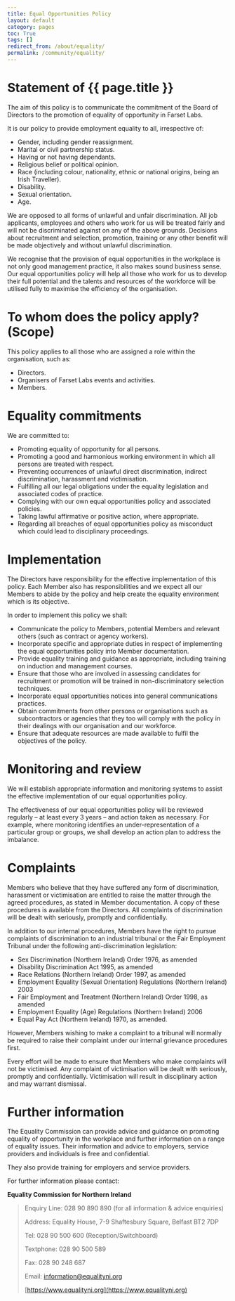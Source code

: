 ```yaml
---
title: Equal Opportunities Policy
layout: default
category: pages
toc: True
tags: []
redirect_from: /about/equality/
permalink: /community/equality/
---
```


# Statement of {{ page.title }}

The aim of this policy is to communicate the commitment of the Board of
Directors to the promotion of equality of opportunity in Farset Labs.

It is our policy to provide employment equality to all, irrespective of:

- Gender, including gender reassignment.
- Marital or civil partnership status.
- Having or not having dependants.
- Religious belief or political opinion.
- Race (including colour, nationality, ethnic or national origins, being an
  Irish Traveller).
- Disability.
- Sexual orientation.
- Age.

We are opposed to all forms of unlawful and unfair discrimination. All job
applicants, employees and others who work for us will be treated fairly and will
not be discriminated against on any of the above grounds. Decisions about
recruitment and selection, promotion, training or any other benefit will be made
objectively and without unlawful discrimination.

We recognise that the provision of equal opportunities in the workplace is not
only good management practice, it also makes sound business sense. Our equal
opportunities policy will help all those who work for us to develop their full
potential and the talents and resources of the workforce will be utilised fully
to maximise the efficiency of the organisation.

# To whom does the policy apply? (Scope)

This policy applies to all those who are assigned a role within the
organisation, such as:

- Directors.
- Organisers of Farset Labs events and activities.
- Members.

# Equality commitments

We are committed to:

- Promoting equality of opportunity for all persons.
- Promoting a good and harmonious working environment in which all persons are
  treated with respect.
- Preventing occurrences of unlawful direct discrimination, indirect
  discrimination, harassment and victimisation.
- Fulfilling all our legal obligations under the equality legislation and
  associated codes of practice.
- Complying with our own equal opportunities policy and associated policies.
- Taking lawful affirmative or positive action, where appropriate.
- Regarding all breaches of equal opportunities policy as misconduct which could
  lead to disciplinary proceedings.

# Implementation

The Directors have responsibility for the effective implementation of this
policy. Each Member also has responsibilities and we expect all our Members to
abide by the policy and help create the equality environment which is its
objective.

In order to implement this policy we shall:

- Communicate the policy to Members, potential Members and relevant others (such
  as contract or agency workers).
- Incorporate specific and appropriate duties in respect of implementing the
  equal opportunities policy into Member documentation.
- Provide equality training and guidance as appropriate, including training on
  induction and management courses.
- Ensure that those who are involved in assessing candidates for recruitment or
  promotion will be trained in non-discriminatory selection techniques.
- Incorporate equal opportunities notices into general communications practices.
- Obtain commitments from other persons or organisations such as subcontractors
  or agencies that they too will comply with the policy in their dealings with
  our organisation and our workforce.
- Ensure that adequate resources are made available to fulfil the objectives of
  the policy.

# Monitoring and review

We will establish appropriate information and monitoring systems to assist the
effective implementation of our equal opportunities policy.

The effectiveness of our equal opportunities policy will be reviewed regularly –
at least every 3 years – and action taken as necessary. For example, where
monitoring identifies an under-representation of a particular group or groups,
we shall develop an action plan to address the imbalance.

# Complaints

Members who believe that they have suffered any form of discrimination,
harassment or victimisation are entitled to raise the matter through the agreed
procedures, as stated in Member documentation. A copy of these procedures is
available from the Directors. All complaints of discrimination will be dealt
with seriously, promptly and confidentially.

In addition to our internal procedures, Members have the right to pursue
complaints of discrimination to an industrial tribunal or the Fair Employment
Tribunal under the following anti-discrimination legislation:

- Sex Discrimination (Northern Ireland) Order 1976, as amended
- Disability Discrimination Act 1995, as amended
- Race Relations (Northern Ireland) Order 1997, as amended
- Employment Equality (Sexual Orientation) Regulations (Northern Ireland) 2003
- Fair Employment and Treatment (Northern Ireland) Order 1998, as amended
- Employment Equality (Age) Regulations (Northern Ireland) 2006
- Equal Pay Act (Northern Ireland) 1970, as amended.

However, Members wishing to make a complaint to a tribunal will normally be
required to raise their complaint under our internal grievance procedures first.

Every effort will be made to ensure that Members who make complaints will not be
victimised. Any complaint of victimisation will be dealt with seriously,
promptly and confidentially. Victimisation will result in disciplinary action
and may warrant dismissal.

# Further information

The Equality Commission can provide advice and guidance on promoting equality of
opportunity in the workplace and further information on a range of equality
issues. Their information and advice to employers, service providers and
individuals is free and confidential.

They also provide training for employers and service providers.

For further information please contact:

**Equality Commission for Northern Ireland**

> Enquiry Line: 028 90 890 890 (for all information & advice enquiries)
>
> Address: Equality House, 7-9 Shaftesbury Square, Belfast BT2 7DP
>
> Tel: 028 90 500 600 (Reception/Switchboard)
>
> Textphone: 028 90 500 589
>
> Fax: 028 90 248 687
>
> Email: [information@equalityni.org](mailto:information@equalityni.org)
>
> [https://www.equalityni.org](https://www.equalityni.org)
